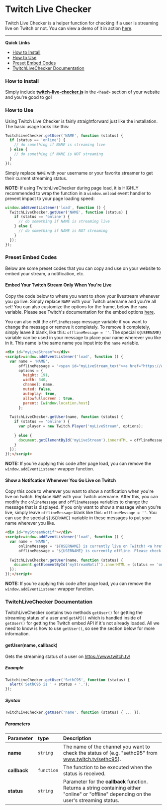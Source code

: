 ﻿# Twitch Live Checker
Twitch Live Checker is a helper function for checking if a user is streaming live on Twitch or not. You can view a demo of it in action [here](https://sethclydesdale.github.io/twitch-live-checker/).

-----

**Quick Links**
- [How to Install](#how-to-install)
- [How to Use](#how-to-use)
- [Preset Embed Codes](#preset-embed-codes)
- [TwitchLiveChecker Documentation](#twitchlivechecker-documentation)

### How to Install

Simply include [**twitch-live-checker.js**](https://github.com/SethClydesdale/twitch-live-checker/blob/main/twitch-live-checker.js) in the `<head>` section of your website and you're good to go!


### How to Use

Using Twitch Live Checker is fairly straightforward just like the installation. The basic usage looks like this:

```javascript
TwitchLiveChecker.getUser('NAME', function (status) {
  if (status == 'online') {
    // do something if NAME is streaming live
  } else {
    // do something if NAME is NOT streaming
  }
});
```
Simply replace `NAME` with your username or your favorite streamer to get their current streaming status.


**NOTE:** If using TwitchLiveChecker during page load, it is HIGHLY recommended to wrap the function in a `window.onload` event handler to prevent impact to your page loading speed:

```javascript
window.addEventListener('load', function () {
  TwitchLiveChecker.getUser('NAME', function (status) {
    if (status == 'online') {
      // do something if NAME is streaming live
    } else {
      // do something if NAME is NOT streaming
    }
  });
});
```

### Preset Embed Codes

Below are some preset codes that you can copy and use on your website to embed your stream, a notification, etc.

#### Embed Your Twitch Stream Only When You're Live
Copy the code below to where you want to show your livestream whenever you go live. Simply replace `NAME` with your Twitch username and you're all set! You can also customize the options for the frame, below the `name` variable. Please see Twitch's documentation for the embed options [here](https://dev.twitch.tv/docs/embed/everything/#embed-parameters).

You can also edit the `offlineMessage` message variable if you want to change the message or remove it completely. To remove it completely, simply leave it blank, like this: `offlineMessage = ''`. The special `${USERNAME}` variable can be used in your message to place your name wherever you like in it. This name is the same name you input into the `name` variable.
```html
<div id="myLiveStream"></div>
<script>window.addEventListener('load', function () {
  var name = 'NAME',
      offlineMessage = '<span id="myLiveStream_text"><a href="https://www.twitch.tv/${USERNAME}" target="_blank">${USERNAME}</a> is currently offline.</span>',
      options = {
        height: 191,
        width: 340,
        channel: name,
        muted: false,
        autoplay: true,
        allowfullscreen : true,
        parent: [window.location.host]
      };
  
  TwitchLiveChecker.getUser(name, function (status) {
    if (status == 'online') {
      var player = new Twitch.Player('myLiveStream', options);
                             
    } else {
      document.getElementById('myLiveStream').innerHTML = offlineMessage.replace(/\$\{USERNAME\}/g, name);
    }
  });
});</script>
```
**NOTE:** If you're applying this code after page load, you can remove the `window.addEventListener` wrapper function.


#### Show a Notifcation Whenever You Go Live on Twitch
Copy this code to wherever you want to show a notification when you're live on twitch. Replace `NAME` with your Twitch username. After this, you can modify the `onlineMessage` and `offlineMessage` variables to change the message that is displayed. If you only want to show a message when you're live, simply leave `offlineMessage` blank like this: `offlineMessage = ''`. You can use the special `${USERNAME}` variable in these messages to put your name wherever you like.
```html
<div id="myStreamNotif"></div>
<script>window.addEventListener('load', function () {
  var name = 'NAME',
      onlineMessage = '${USERNAME} is currently live on Twitch! <a href="https://www.twitch.tv/${USERNAME}" target="_blank">Come stop by!</a>',
      offlineMessage = '${USERNAME} is currently offline. Please check back later!';
  
  TwitchLiveChecker.getUser(name, function (status) {
    document.getElementById('myStreamNotif').innerHTML = (status == 'online' ? onlineMessage : offlineMessage).replace(/\$\{USERNAME\}/g, name);
  });
});</script>
```
**NOTE:** If you're applying this code after page load, you can remove the `window.addEventListener` wrapper function.


### TwitchLiveChecker Documentation

TwitchLiveChecker contains two methods `getUser()` for getting the streaming status of a user and `getAPI()` which is handled inside of `getUser()` for getting the Twitch embed API if it's not already loaded. All we need to know is how to use `getUser()`, so see the section below for more information.

#### getUser(name, callback)

Gets the streaming status of a user on https://www.twitch.tv/

##### Example
```javascript
TwitchLiveChecker.getUser('SethC95', function (status) {
  alert('SethC95 is ' + status + '.');
});
```

##### Syntax
```javascript
TwitchLiveChecker.getUser('name', function (status) { ... }); 
```

##### Parameters
| Parameter | type | Description |
| :-------- | :--- | :---------- |
| **name** | `string` | The name of the channel you want to check the status of (e.g. "sethc95" from www.twitch.tv/sethc95). |
| **callback** | `function` | The function to be executed when the status is received. |
| **status** | `string` | Parameter for the **callback** function. Returns a string containing either "online" or "offline" depending on the user's streaming status. |
